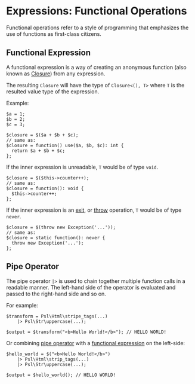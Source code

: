 # Expressions: Functional Operations

Functional operations refer to a style of programming that emphasizes the use of functions as first-class citizens.

## Functional Expression

A functional expression is a way of creating an anonymous function (also known as [Closure](https://www.php.net/manual/en/class.closure.php)) from any expression.

The resulting `Closure` will have the type of `Closure<(), T>` where `T` is the resulted value type of the expression.

Example:

```
$a = 1;
$b = 2;
$c = 3;

$closure = $($a + $b + $c);
// same as:
$closure = function() use($a, $b, $c): int {
  return $a + $b + $c;
};
```

If the inner expression is unreadable, `T` would be of type `void`.

``` 
$closure = $($this->counter++);
// same as:
$closure = function(): void {
  $this->counter++;
};
```

If the inner expression is an [exit](exit.md#expressions-exit), or [throw](exception-operations.md#throwing-exceptions) operation, `T` would be of type `never`.

```
$closure = $(throw new Exception('...'));
// same as:
$closure = static function(): never {
  throw new Exception('...');
};
```

## Pipe Operator

The pipe operator `|>` is used to chain together multiple function calls in a readable manner. The left-hand side of the operator is evaluated and passed to the right-hand side and so on.

For example:

```
$transform = Psl\Html\stripe_tags(...)
    |> Psl\Str\uppercase(...);

$output = $transform("<b>Hello World!</b>"); // HELLO WORLD!
```

Or combining [pipe operator](#pipe-operator) with a [functional expression](#functional-expression) on the left-side:

```
$hello_world = $("<b>Hello World!</b>")
    |> Psl\Html\strip_tags(...)
    |> Psl\Str\uppercase(...);

$output = $hello_world(); // HELLO WORLD!
```
